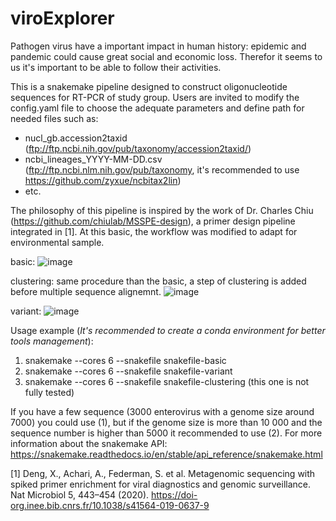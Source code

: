 # viroExplorer
Pathogen virus have a important impact in human history: epidemic and pandemic could cause great social and economic loss. Therefor it seems to us it's important to be able to follow their activities. 



This is a snakemake pipeline designed to construct oligonucleotide sequences for RT-PCR of study group. Users are invited to modify the config.yaml file to choose the adequate parameters and define path for needed files such as: 
* nucl_gb.accession2taxid (ftp://ftp.ncbi.nih.gov/pub/taxonomy/accession2taxid/)
* ncbi_lineages_YYYY-MM-DD.csv (ftp://ftp.ncbi.nlm.nih.gov/pub/taxonomy, it's recommended to use https://github.com/zyxue/ncbitax2lin) 
* etc. 



The philosophy of this pipeline is inspired by the work of Dr. Charles Chiu (https://github.com/chiulab/MSSPE-design), a primer design pipeline integrated in [1]. At this basic, the workflow was modified to adapt for environmental sample. 

basic: 
![image](https://user-images.githubusercontent.com/60400481/117315718-3d2bd480-ae88-11eb-9765-9503ff252b67.png)

clustering: same procedure than the basic, a step of clustering is added before multiple sequence alignemnt. 
![image](https://user-images.githubusercontent.com/60400481/117315764-474dd300-ae88-11eb-8637-b745fed86184.png)

variant: 
![image](https://user-images.githubusercontent.com/60400481/117317311-b11aac80-ae89-11eb-8527-976d7d91dcee.png)



Usage example (*It's recommended to create a conda environment for better tools management*): 

1. snakemake --cores 6 --snakefile snakefile-basic 
2. snakemake --cores 6 --snakefile snakefile-variant
3. snakemake --cores 6 --snakefile snakefile-clustering  (this one is not fully tested)

If you have a few sequence (3000 enterovirus with a genome size around 7000) you could use (1), but if the genome size is more than 10 000 and the sequence number is higher than 5000 it recommended to use (2). 
For more information about the snakemake API: https://snakemake.readthedocs.io/en/stable/api_reference/snakemake.html



[1] Deng, X., Achari, A., Federman, S. et al. Metagenomic sequencing with spiked primer enrichment for viral diagnostics and genomic surveillance. Nat Microbiol 5, 443–454 (2020). https://doi-org.inee.bib.cnrs.fr/10.1038/s41564-019-0637-9
